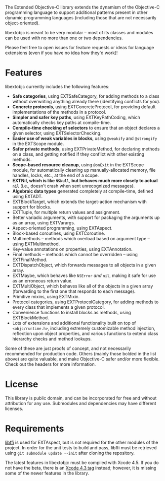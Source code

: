 The Extended Objective-C library extends the dynamism of the Objective-C programming language to support additional patterns present in other dynamic programming languages (including those that are not necessarily object-oriented).

libextobjc is meant to be very modular – most of its classes and modules can be used with no more than one or two dependencies.

Please feel free to open issues for feature requests or ideas for language extensions (even if you have no idea how they'd work)!

# Features

libextobjc currently includes the following features:

 * **Safe categories**, using EXTSafeCategory, for adding methods to a class without overwriting anything already there (identifying conflicts for you).
 * **Concrete protocols**, using EXTConcreteProtocol, for providing default implementations of the methods in a protocol.
 * **Simpler and safer key paths**, using EXTKeyPathCoding, which automatically checks key paths at compile-time.
 * **Compile-time checking of selectors** to ensure that an object declares a given selector, using EXTSelectorChecking.
 * **Easier use of weak variables in blocks**, using `@weakify` and `@strongify` in the EXTScope module.
 * **Safer private methods**, using EXTPrivateMethod, for declaring methods on a class, and getting notified if they conflict with other existing methods.
 * **Scope-based resource cleanup**, using `@onExit` in the EXTScope module, for automatically cleaning up manually-allocated memory, file handles, locks, etc., at the end of a scope.
 * **EXTNil, which is like `NSNull`, but behaves much more closely to actual `nil`** (i.e., doesn't crash when sent unrecognized messages).
 * **Algebraic data types** generated completely at compile-time, defined using EXTADT.
 * EXTBlockTarget, which extends the target-action mechanism with support for blocks.
 * EXTTuple, for multiple return values and assignment.
 * Better variadic arguments, with support for packaging the arguments up as an array, using EXTVarargs.
 * Aspect-oriented programming, using EXTAspect.
 * Block-based coroutines, using EXTCoroutine.
 * Multimethods – methods which overload based on argument type – using EXTMultimethod.
 * Key-value annotations on properties, using EXTAnnotation.
 * Final methods – methods which cannot be overridden – using EXTFinalMethod.
 * EXTDispatchObject, which forwards messages to all objects in a given array.
 * EXTMaybe, which behaves like `NSError` _and_ `nil`, making it safe for use as an erroneous return value.
 * EXTMultiObject, which behaves like all of the objects in a given array (forwarding to the first one that responds to each message).
 * Primitive mixins, using EXTMixin.
 * Protocol categories, using EXTProtocolCategory, for adding methods to every class that implements a given protocol.
 * Convenience functions to install blocks as methods, using EXTBlockMethod.
 * Lots of extensions and additional functionality built on top of `<objc/runtime.h>`, including extremely customizable method injection, reflection upon object properties, and various functions to extend class hierarchy checks and method lookups.

Some of these are just proofs of concept, and not necessarily recommended for production code. Others (mainly those bolded in the list above) are quite valuable, and make Objective-C safer and/or more flexible. Check out the headers for more information.

# License

This library is public domain, and can be incorporated for free and without attribution for any use. Submodules and dependencies may have different licenses.

# Requirements

[libffi](https://github.com/jspahrsummers/libffi) is used for EXTAspect, but is not required for the other modules of the project. In order for the unit tests to build and pass, libffi must be retrieved using `git submodule update --init` after cloning the repository.

The latest features in libextobjc must be compiled with Xcode 4.5. If you do not have the beta, there is an [Xcode 4.3 tag](https://github.com/jspahrsummers/libextobjc/tree/Xcode43) instead; however, it is missing some of the newer features in the library.
